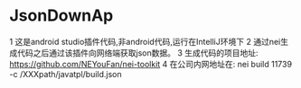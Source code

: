 # JsonDownAp
1 这是android studio插件代码,非android代码,运行在IntelliJ环境下
2 通过nei生成代码之后通过该插件向网络端获取json数据。
3 生成代码的项目地址: https://github.com/NEYouFan/nei-toolkit 
4 在公司内网地址在:  nei build 11739 -c /XXXpath/javatpl/build.json
